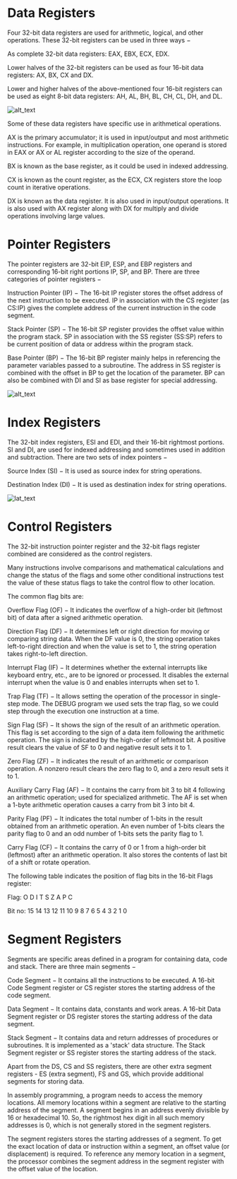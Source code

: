 # Data Registers
Four 32-bit data registers are used for arithmetic, logical, and other operations. These 32-bit registers can be used in three ways −

As complete 32-bit data registers: EAX, EBX, ECX, EDX.

Lower halves of the 32-bit registers can be used as four 16-bit data registers: AX, BX, CX and DX.

Lower and higher halves of the above-mentioned four 16-bit registers can be used as eight 8-bit data registers: AH, AL, BH, BL, CH, CL, DH, and DL.

![alt_text](https://www.tutorialspoint.com/assembly_programming/images/register1.jpg)

Some of these data registers have specific use in arithmetical operations.

AX is the primary accumulator; it is used in input/output and most arithmetic instructions. For example, in multiplication operation, one operand is stored in EAX or AX or AL register according to the size of the operand.

BX is known as the base register, as it could be used in indexed addressing.

CX is known as the count register, as the ECX, CX registers store the loop count in iterative operations.

DX is known as the data register. It is also used in input/output operations. It is also used with AX register along with DX for multiply and divide operations involving large values.

# Pointer Registers

The pointer registers are 32-bit EIP, ESP, and EBP registers and corresponding 16-bit right portions IP, SP, and BP. There are three categories of pointer registers −

Instruction Pointer (IP) − The 16-bit IP register stores the offset address of the next instruction to be executed. IP in association with the CS register (as CS:IP) gives the complete address of the current instruction in the code segment.

Stack Pointer (SP) − The 16-bit SP register provides the offset value within the program stack. SP in association with the SS register (SS:SP) refers to be current position of data or address within the program stack.

Base Pointer (BP) − The 16-bit BP register mainly helps in referencing the parameter variables passed to a subroutine. The address in SS register is combined with the offset in BP to get the location of the parameter. BP can also be combined with DI and SI as base register for special addressing.

![alt_text](https://www.tutorialspoint.com/assembly_programming/images/register3.jpg)

# Index Registers

The 32-bit index registers, ESI and EDI, and their 16-bit rightmost portions. SI and DI, are used for indexed addressing and sometimes used in addition and subtraction. There are two sets of index pointers −

Source Index (SI) − It is used as source index for string operations.

Destination Index (DI) − It is used as destination index for string operations.

![lat_text](https://www.tutorialspoint.com/assembly_programming/images/register2.jpg)

# Control Registers

The 32-bit instruction pointer register and the 32-bit flags register combined are considered as the control registers.

Many instructions involve comparisons and mathematical calculations and change the status of the flags and some other conditional instructions test the value of these status flags to take the control flow to other location.

The common flag bits are:

Overflow Flag (OF) − It indicates the overflow of a high-order bit (leftmost bit) of data after a signed arithmetic operation.

Direction Flag (DF) − It determines left or right direction for moving or comparing string data. When the DF value is 0, the string operation takes left-to-right direction and when the value is set to 1, the string operation takes right-to-left direction.

Interrupt Flag (IF) − It determines whether the external interrupts like keyboard entry, etc., are to be ignored or processed. It disables the external interrupt when the value is 0 and enables interrupts when set to 1.

Trap Flag (TF) − It allows setting the operation of the processor in single-step mode. The DEBUG program we used sets the trap flag, so we could step through the execution one instruction at a time.

Sign Flag (SF) − It shows the sign of the result of an arithmetic operation. This flag is set according to the sign of a data item following the arithmetic operation. The sign is indicated by the high-order of leftmost bit. A positive result clears the value of SF to 0 and negative result sets it to 1.

Zero Flag (ZF) − It indicates the result of an arithmetic or comparison operation. A nonzero result clears the zero flag to 0, and a zero result sets it to 1.

Auxiliary Carry Flag (AF) − It contains the carry from bit 3 to bit 4 following an arithmetic operation; used for specialized arithmetic. The AF is set when a 1-byte arithmetic operation causes a carry from bit 3 into bit 4.

Parity Flag (PF) − It indicates the total number of 1-bits in the result obtained from an arithmetic operation. An even number of 1-bits clears the parity flag to 0 and an odd number of 1-bits sets the parity flag to 1.

Carry Flag (CF) − It contains the carry of 0 or 1 from a high-order bit (leftmost) after an arithmetic operation. It also stores the contents of last bit of a shift or rotate operation.

The following table indicates the position of flag bits in the 16-bit Flags register:

Flag:		                O	   D	I T	S	Z		A		P		C

Bit no:	15	14	13	12	11	10	9	8	7	6	5	4	3	2	1	0

# Segment Registers
Segments are specific areas defined in a program for containing data, code and stack. There are three main segments −

Code Segment − It contains all the instructions to be executed. A 16-bit Code Segment register or CS register stores the starting address of the code segment.

Data Segment − It contains data, constants and work areas. A 16-bit Data Segment register or DS register stores the starting address of the data segment.

Stack Segment − It contains data and return addresses of procedures or subroutines. It is implemented as a 'stack' data structure. The Stack Segment register or SS register stores the starting address of the stack.

Apart from the DS, CS and SS registers, there are other extra segment registers - ES (extra segment), FS and GS, which provide additional segments for storing data.

In assembly programming, a program needs to access the memory locations. All memory locations within a segment are relative to the starting address of the segment. A segment begins in an address evenly divisible by 16 or hexadecimal 10. So, the rightmost hex digit in all such memory addresses is 0, which is not generally stored in the segment registers.

The segment registers stores the starting addresses of a segment. To get the exact location of data or instruction within a segment, an offset value (or displacement) is required. To reference any memory location in a segment, the processor combines the segment address in the segment register with the offset value of the location.
